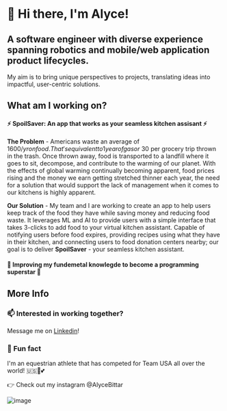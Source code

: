 # 👋 Hi there, I'm Alyce!
## A software engineer with diverse experience spanning robotics and mobile/web application product lifecycles. 
My aim is to bring unique perspectives to projects, translating ideas into impactful, user-centric solutions.

## What am I working on? 

#### ⚡ SpoilSaver: An app that works as your seamless kitchen assisant ⚡
**The Problem** - Americans waste an average of $1600/yr on food. 
That's equivalent to 1 year of gas or ~$30 per grocery trip thrown in the trash. 
Once thrown away, food is transported to a landfill where it goes to sit, decompose, and contribute to the warming of our planet.  With the effects of global warming continually becoming apparent, food prices rising and the money we earn getting stretched thinner each year, the need for a solution that would support the lack of management when it comes to our kitchens is highly apparent. 

**Our Solution** - My team and I are working to create an app to help users keep track of the food they have while saving money and reducing food waste. It leverages ML and AI to provide users with a simple interface that takes 3-clicks to add food to your virtual kitchen assistant. Capable of notifying users before food expires, providing recipes using what they have in their kitchen, and connecting users to food donation centers nearby; our goal is to deliver **SpoilSaver** - your seamless kitchen assistant.


#### 🦾 Improving my fundemetal knowlegde to become a programming superstar 🦾



## More Info
### 📫 Interested in working together? 
Message me on [Linkedin]([url](https://www.linkedin.com/in/alyce-bittar/))!


### 🐴 Fun fact 
I'm an equestrian athlete that has competed for Team USA all over the world! 🇺🇸🏅💕

👉 Check out my instagram @AlyceBittar

![image](https://github.com/AlyceBittar/AlyceBittar/assets/135398924/53679ce6-2f5f-4b08-a30c-fa472bd1abe8)


<!---
AlyceBittar/AlyceBittar is a ✨ special ✨ repository because its `README.md` (this file) appears on your GitHub profile.
You can click the Preview link to take a look at your changes.
--->
